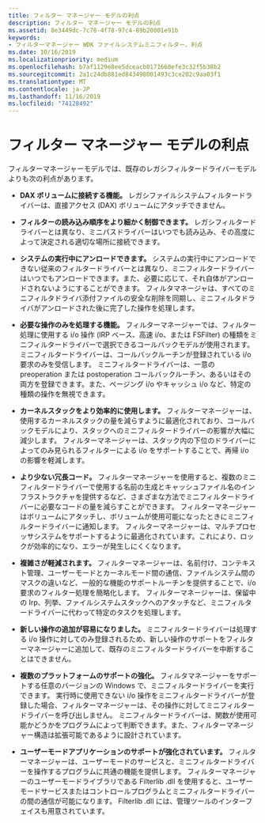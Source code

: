 ```yaml
---
title: フィルター マネージャー モデルの利点
description: フィルター マネージャー モデルの利点
ms.assetid: 8e3449dc-7c78-4f78-97c4-89b20001e91b
keywords:
- フィルターマネージャー WDK ファイルシステムミニフィルター、利点
ms.date: 10/16/2019
ms.localizationpriority: medium
ms.openlocfilehash: b7af1129e8ee5dceacb0171660efe3c32f5b38b2
ms.sourcegitcommit: 2a1c24db881ed843498001493c3ce202c9aa03f1
ms.translationtype: MT
ms.contentlocale: ja-JP
ms.lasthandoff: 11/16/2019
ms.locfileid: "74128492"
---
```

# <a name="advantages-of-the-filter-manager-model"></a>フィルター マネージャー モデルの利点

フィルターマネージャーモデルでは、既存のレガシフィルタードライバーモデルよりも次の利点があります。

- **DAX ボリュームに接続する機能。** レガシファイルシステムフィルタードライバーは、直接アクセス (DAX) ボリュームにアタッチできません。

- **フィルターの読み込み順序をより細かく制御できます。** レガシフィルタードライバーとは異なり、ミニパスドライバーはいつでも読み込み、その高度によって決定される適切な場所に接続できます。

- **システムの実行中にアンロードできます。** システムの実行中にアンロードできない従来のフィルタードライバーとは異なり、ミニフィルタードライバーはいつでもアンロードできます。また、必要に応じて、それ自体がアンロードされないようにすることができます。 フィルタマネージャは、すべてのミニフィルタドライバ添付ファイルの安全な削除を同期し、ミニフィルタドライバがアンロードされた後に完了した操作を処理します。

- **必要な操作のみを処理する機能。** フィルターマネージャーでは、フィルター処理に使用する i/o 操作 (IRP ベース、高速 i/o、または FSFilter) の種類をミニフィルタードライバーで選択できるコールバックモデルが使用されます。 ミニフィルタードライバーは、コールバックルーチンが登録されている i/o 要求のみを受信します。 ミニフィルタードライバーは、一意の preoperation または postoperation コールバックルーチン、あるいはその両方を登録できます。また、ページング i/o やキャッシュ i/o など、特定の種類の操作を無視できます。

- **カーネルスタックをより効率的に使用します。** フィルターマネージャーは、使用するカーネルスタックの量を減らすように最適化されており、コールバックモデルにより、スタックへのミニフィルタードライバーの影響が大幅に減少します。 フィルターマネージャーは、スタック内の下位のドライバーによってのみ見られるフィルターによる i/o をサポートすることで、再帰 i/o の影響を軽減します。

- **より少ない冗長コード。** フィルターマネージャーを使用すると、複数のミニフィルタードライバーで使用する名前の生成とキャッシュファイル名のインフラストラクチャを提供するなど、さまざまな方法でミニフィルタードライバーに必要なコードの量を減らすことができます。 フィルターマネージャーはボリュームにアタッチし、ボリュームが使用可能になったときにミニフィルタードライバーに通知します。 フィルターマネージャーは、マルチプロセッサシステムをサポートするように最適化されています。これにより、ロックが効率的になり、エラーが発生しにくくなります。

- **複雑さが軽減されます。** フィルターマネージャーは、名前付け、コンテキスト管理、ユーザーモードとカーネルモード間の通信、ファイルシステム間のマスクの違いなど、一般的な機能のサポートルーチンを提供することで、i/o 要求のフィルター処理を簡略化します。 フィルターマネージャーは、保留中の Irp、列挙、ファイルシステムスタックへのアタッチなど、ミニフィルタードライバーに代わって特定のタスクを処理します。

- **新しい操作の追加が容易になりました。** ミニフィルタードライバーは処理する i/o 操作に対してのみ登録されるため、新しい操作のサポートをフィルターマネージャーに追加して、既存のミニフィルタードライバーを中断することはできません。

- **複数のプラットフォームのサポートの強化。** フィルタマネージャーをサポートする任意のバージョンの Windows で、ミニフィルタードライバーを実行できます。 実行時に使用できない i/o 操作をミニフィルタードライバーが登録した場合、フィルターマネージャーは、その操作に対してミニフィルタードライバーを呼び出しません。 ミニフィルタードライバーは、関数が使用可能かどうかをプログラムによって判断できます。また、フィルターマネージャー構造は拡張可能であるように設計されています。

- **ユーザーモードアプリケーションのサポートが強化されています。** フィルターマネージャーは、ユーザーモードのサービスと、ミニフィルタードライバーを操作するプログラムに共通の機能を提供します。 フィルターマネージャーのユーザーモードライブラリである Filterlib .dll を使用すると、ユーザーモードサービスまたはコントロールプログラムとミニフィルタードライバーの間の通信が可能になります。 Filterlib .dll には、管理ツールのインターフェイスも用意されています。
